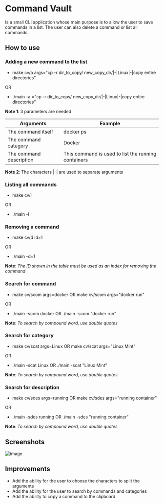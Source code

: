 # Command Vault
Is a small CLI application whose main purpose is to allow the user to save commands in a list. The user can also delete a command or list all commands.

## How to use

### Adding a new command to the list

- make cv/a args="cp -r dir_to_copy/ new_copy_dir/|-|Linux|-|copy entire directories"

OR

- ./main -a ="cp -r dir_to_copy/ new_copy_dir/|-|Linux|-|copy entire directories"

**Note 1**: 3 parameters are needed

| Arguments         | Example                                               |
| ----------------- | ---------------------------------------------------------------- |
| The command itself      | docker ps |
| The command category    | Docker |
| The command description | This command is used to list the running containers |

**Note 2**: The characters |-| are used to separate arguments

### Listing all commands

- make cv/l

OR

- ./main -l

### Removing a command

- make cv/d id=1

OR

- ./main -d=1

**Note**: *The ID shown in the table must be used as an index for removing the command*

### Search for command

- make cv/scom args=docker OR make cv/scom args="docker run"

OR

- ./main -scom docker OR ./main -scom "docker run"

**Note**: *To search by compound word, use double quotes*

### Search for category

- make cv/scat args=Linux OR make cv/scat args="Linux Mint"

OR

- ./main -scat Linux OR ./main -scat "Linux Mint"

**Note**: *To search by compound word, use double quotes*

### Search for description

- make cv/sdes args=running OR make cv/sdes args="running container"

OR

- ./main -sdes running OR ./main -sdes "running container"

**Note**: *To search by compound word, use double quotes*

## Screenshots
![image](https://user-images.githubusercontent.com/27534241/183266869-608e0225-e1c5-49b9-a756-e65589fc8ae1.png)

## Improvements

- Add the ability for the user to choose the characters to split the arguments
- Add the ability for the user to search by commands and categories
- Add the ability to copy a command to the clipboard

